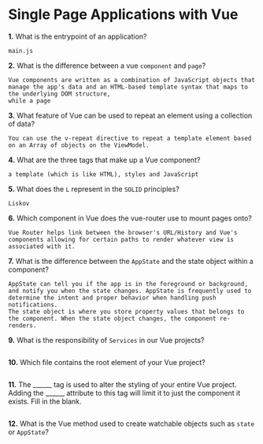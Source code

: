 # Single Page Applications with Vue

**1.** What is the entrypoint of an application?
<!-- enter you answer in the space below -->
```
main.js
```
**2.** What is the difference between a vue `component` and `page`?
<!-- enter you answer in the space below -->
```
Vue components are written as a combination of JavaScript objects that manage the app's data and an HTML-based template syntax that maps to the underlying DOM structure,
while a page 
```
**3.** What feature of Vue can be used to repeat an element using a collection of data?
<!-- enter you answer in the space below -->
```
You can use the v-repeat directive to repeat a template element based on an Array of objects on the ViewModel.
```
**4.** What are the three tags that make up a Vue component?
<!-- enter you answer in the space below -->
```
a template (which is like HTML), styles and JavaScript
```
**5.** What does the `L` represent in the `SOLID` principles?
<!-- enter you answer in the space below -->
```
Liskov 
```
**6.** Which component in Vue does the vue-router use to mount pages onto?
<!-- enter you answer in the space below -->
```
Vue Router helps link between the browser's URL/History and Vue's components allowing for certain paths to render whatever view is associated with it.
```
**7.** What is the difference between the `AppState` and the state object within a component?
<!-- enter you answer in the space below -->
```
AppState can tell you if the app is in the foreground or background, and notify you when the state changes. AppState is frequently used to determine the intent and proper behavior when handling push notifications.
The state object is where you store property values that belongs to the component. When the state object changes, the component re-renders.
```
**9.** What is the responsibility of `Services` in our Vue projects?
<!-- enter you answer in the space below -->
```

```
**10.** Which file contains the root element of your Vue project?
<!-- enter you answer in the space below -->
```

```
**11.** The ______ tag is used to alter the styling of your entire Vue project.  Adding the ______ attribute to this tag will limit it to just the component it exists.  Fill in the blank.
<!-- enter you answer in the space below -->
```

```
**12.** What is the Vue method used to create watchable objects such as `state` or `AppState`?
<!-- enter you answer in the space below -->
```

```